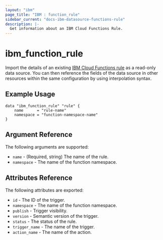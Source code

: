 ```yaml
---
layout: "ibm"
page_title: "IBM : function_rule"
sidebar_current: "docs-ibm-datasource-functions-rule"
description: |-
  Get information about an IBM Cloud Functions Rule.
---
```


# ibm\_function_rule

Import the details of an existing [IBM Cloud Functions rule](https://cloud.ibm.com/docs/openwhisk/openwhisk_triggers_rules.html#openwhisk_triggers) as a read-only data source. You can then reference the fields of the data source in other resources within the same configuration by using interpolation syntax.

## Example Usage

```hcl
data "ibm_function_rule" "rule" {
	name      = "rule-name"
	namespace = "function-namespace-name"
}
```

## Argument Reference

The following arguments are supported:

* `name` - (Required, string) The name of the rule.
* `namespace` -  The name of the function namespace.

## Attributes Reference

The following attributes are exported:

* `id` - The ID of the trigger.
* `namespace` -  The name of the function namespace.
* `publish` - Trigger visibility.
* `version` - Semantic version of the trigger.
* `status` - The status of the rule.
* `trigger_name` - The name of the trigger.
* `action_name` - The name of the action.
